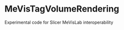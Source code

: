 MeVisTagVolumeRendering
=======================

Experimental code for Slicer MeVisLab interoperability